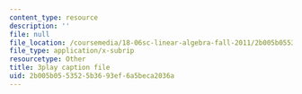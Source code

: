```yaml
---
content_type: resource
description: ''
file: null
file_location: /coursemedia/18-06sc-linear-algebra-fall-2011/2b005b0553525b3693ef6a5beca2036a_RWvi4Vx4CDc.vtt
file_type: application/x-subrip
resourcetype: Other
title: 3play caption file
uid: 2b005b05-5352-5b36-93ef-6a5beca2036a
---
```

